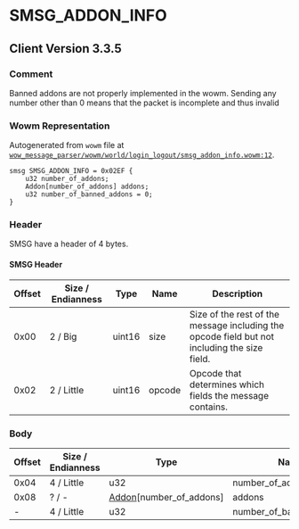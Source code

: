 # SMSG_ADDON_INFO

## Client Version 3.3.5

### Comment

Banned addons are not properly implemented in the wowm. Sending any number other than 0 means that the packet is incomplete and thus invalid

### Wowm Representation

Autogenerated from `wowm` file at [`wow_message_parser/wowm/world/login_logout/smsg_addon_info.wowm:12`](https://github.com/gtker/wow_messages/tree/main/wow_message_parser/wowm/world/login_logout/smsg_addon_info.wowm#L12).
```rust,ignore
smsg SMSG_ADDON_INFO = 0x02EF {
    u32 number_of_addons;
    Addon[number_of_addons] addons;
    u32 number_of_banned_addons = 0;
}
```
### Header

SMSG have a header of 4 bytes.

#### SMSG Header

| Offset | Size / Endianness | Type   | Name   | Description |
| ------ | ----------------- | ------ | ------ | ----------- |
| 0x00   | 2 / Big           | uint16 | size   | Size of the rest of the message including the opcode field but not including the size field.|
| 0x02   | 2 / Little        | uint16 | opcode | Opcode that determines which fields the message contains.|

### Body

| Offset | Size / Endianness | Type | Name | Description | Comment |
| ------ | ----------------- | ---- | ---- | ----------- | ------- |
| 0x04 | 4 / Little | u32 | number_of_addons |  |  |
| 0x08 | ? / - | [Addon](addon.md)[number_of_addons] | addons |  |  |
| - | 4 / Little | u32 | number_of_banned_addons |  |  |

